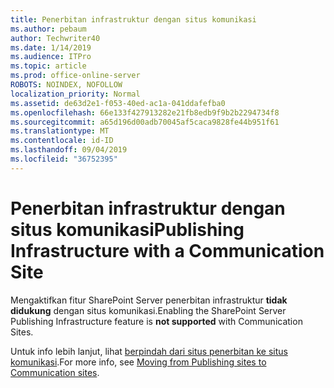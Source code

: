 ```yaml
---
title: Penerbitan infrastruktur dengan situs komunikasi
ms.author: pebaum
author: Techwriter40
ms.date: 1/14/2019
ms.audience: ITPro
ms.topic: article
ms.prod: office-online-server
ROBOTS: NOINDEX, NOFOLLOW
localization_priority: Normal
ms.assetid: de63d2e1-f053-40ed-ac1a-041ddafefba0
ms.openlocfilehash: 66e133f427913282e21fb8edb9f9b2b2294734f8
ms.sourcegitcommit: a65d196d00adb70045af5caca9828fe44b951f61
ms.translationtype: MT
ms.contentlocale: id-ID
ms.lasthandoff: 09/04/2019
ms.locfileid: "36752395"
---
```

# <a name="publishing-infrastructure-with-a-communication-site"></a><span data-ttu-id="7c9d3-102">Penerbitan infrastruktur dengan situs komunikasi</span><span class="sxs-lookup"><span data-stu-id="7c9d3-102">Publishing Infrastructure with a Communication Site</span></span>


<span data-ttu-id="7c9d3-103">Mengaktifkan fitur SharePoint Server penerbitan infrastruktur **tidak didukung** dengan situs komunikasi.</span><span class="sxs-lookup"><span data-stu-id="7c9d3-103">Enabling the SharePoint Server Publishing Infrastructure feature is **not supported** with Communication Sites.</span></span> 
  
<span data-ttu-id="7c9d3-104">Untuk info lebih lanjut, lihat [berpindah dari situs penerbitan ke situs komunikasi](https://docs.microsoft.com/sharepoint/publishing-sites-classic-to-modern-experience).</span><span class="sxs-lookup"><span data-stu-id="7c9d3-104">For more info, see [Moving from Publishing sites to Communication sites](https://docs.microsoft.com/sharepoint/publishing-sites-classic-to-modern-experience).</span></span> 
  

